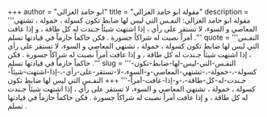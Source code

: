 +++
author = "ابو حامد الغزالي"
title = "مقولة ابو حامد الغزالي"
description = '''مقولة ابو حامد الغزالي: النفـس التي ليس لها ضابط تكون كسولة ، خمولة ، تشتهي المعاصي و السوء، لا تستقر على رأي ، إذا اشتهت شيئاً جـندت له كل طاقة ، و إذا عافت أمراً نصبت له شراكاً جسورة . فكن حاكماً حازماً في قيادتها تسلم .'''
quote = '''النفـس التي ليس لها ضابط تكون كسولة ، خمولة ، تشتهي المعاصي و السوء، لا تستقر على رأي ، إذا اشتهت شيئاً جـندت له كل طاقة ، و إذا عافت أمراً نصبت له شراكاً جسورة . فكن حاكماً حازماً في قيادتها تسلم .'''
slug = '''النفـس-التي-ليس-لها-ضابط-تكون-كسولة-،-خمولة-،-تشتهي-المعاصي-و-السوء،-لا-تستقر-على-رأي-،-إذا-اشتهت-شيئاً-جـندت-له-كل-طاقة-،-و-إذا-عافت-أمراً-'''
+++
النفـس التي ليس لها ضابط تكون كسولة ، خمولة ، تشتهي المعاصي و السوء، لا تستقر على رأي ، إذا اشتهت شيئاً جـندت له كل طاقة ، و إذا عافت أمراً نصبت له شراكاً جسورة . فكن حاكماً حازماً في قيادتها تسلم .
